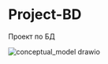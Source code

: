 # Project-BD
Проект по БД


![conceptual_model drawio](https://user-images.githubusercontent.com/65976385/161458077-1910955a-40e9-4908-8829-51ab447abf0b.svg)
